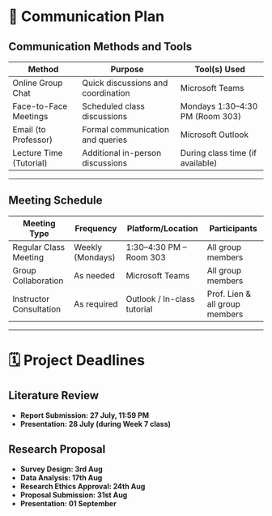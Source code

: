 # 📢 Communication Plan

## Communication Methods and Tools

| Method                  | Purpose                                 | Tool(s) Used                 |
|-------------------------|------------------------------------------|------------------------------|
| Online Group Chat       | Quick discussions and coordination       | Microsoft Teams              |
| Face-to-Face Meetings   | Scheduled class discussions              | Mondays 1:30–4:30 PM (Room 303) |
| Email (to Professor)    | Formal communication and queries         | Microsoft Outlook            |
| Lecture Time (Tutorial) | Additional in-person discussions         | During class time (if available) |

---

## Meeting Schedule

| Meeting Type             | Frequency        | Platform/Location           | Participants             |
|--------------------------|------------------|------------------------------|---------------------------|
| Regular Class Meeting    | Weekly (Mondays) | 1:30–4:30 PM – Room 303      | All group members         |
| Group Collaboration      | As needed        | Microsoft Teams              | All group members         |
| Instructor Consultation  | As required      | Outlook / In-class tutorial  | Prof. Lien & all group members |

---

# 🗓️ Project Deadlines

##  Literature Review  
- **Report Submission: 27 July, 11:59 PM**   
- **Presentation: 28 July (during Week 7 class)** 

## Research Proposal  
- **Survey Design: 3rd Aug** 
- **Data Analysis: 17th Aug**  
- **Research Ethics Approval: 24th Aug** 
- **Proposal Submission: 31st Aug**   
- **Presentation: 01 September** 
